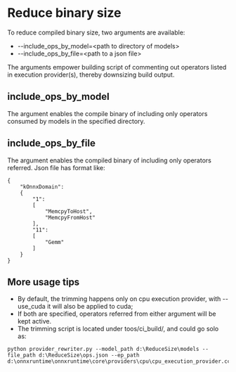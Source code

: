 # Reduce binary size
To reduce compiled binary size, two arguments are available:

- --include_ops_by_model=<path to directory of models\>
- --include_ops_by_file=<path to a json file\>

The arguments empower building script of commenting out operators listed in execution provider(s), thereby downsizing build output.

## include_ops_by_model
The argument enables the compile binary of including only operators consumed by models in the specified directory.

## include_ops_by_file
The argument enables the compiled binary of including only operators referred. Json file has format like:
```
{
    "kOnnxDomain":
    {
        "1":
        [
            "MemcpyToHost",
            "MemcpyFromHost"
        ],
        "11":
        [
            "Gemm"
        ]
    }
}
```

## More usage tips
- By default, the trimming happens only on cpu execution provider, with --use_cuda it will also be applied to cuda;
- If both are specified, operators referred from either argument will be kept active.
- The trimming script is located under toos/ci_build/, and could go solo as:
```
python provider_rewriter.py --model_path d:\ReduceSize\models --file_path d:\ReduceSize\ops.json --ep_path d:\onnxruntime\onnxruntime\core\providers\cpu\cpu_execution_provider.cc
```